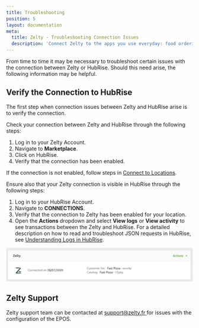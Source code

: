 ```yaml
---
title: Troubleshooting
position: 5
layout: documentation
meta:
  title: Zelty - Troubleshooting Connection Issues
  description: 'Connect Zelty to the apps you use everyday: food ordering platforms, mobile apps, ordering sites, marketing and loyalty solutions, delivery services, and more.'
---
```


From time to time it may be necessary to troubleshoot certain issues with the connection between Zelty or HubRise. Should this need arise, the following information may be helpful.

## Verify the Connection to HubRise

The first step when connection issues between Zelty and HubRise arise is to verify the connection.

Check your connection between Zelty and HubRise through the following steps:

1. Log in to your Zelty Account.
1. Navigate to **Marketplace**.
1. Click on HubRise.
1. Verify that the connection has been enabled.

If the connection is not enabled, follow steps in [Connect to Locations](/apps/zelty/connect-hubrise/#connect-to-locations).

Ensure also that your Zelty connection is visible in HubRise through the following steps:

1. Log in to your HubRise Account.
1. Navigate to **CONNECTIONS**.
1. Verify that the connection to Zelty has been enabled for your location.
1. Open the **Actions** dropdown and select **View logs** or **View activity** to see transactions between the Zelty and HubRise. For a detailed description on how to read and troubleshoot JSON requests in HubRise, see [Understanding Logs in HubRise](/docs/hubrise-logs).

![Zelty Connection on HubRise](../images/004-en-2x-zelty-connection-on-hubrise.png)

## Zelty Support

Zelty support team can be contacted at [support@zelty.fr ](mailto:support@zelty.fr) for issues with the configuration of the EPOS.
